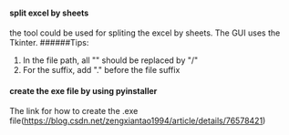 #### split excel by sheets
the tool could be used for spliting the excel by sheets. The GUI uses the Tkinter.
######Tips:
1. In the file path, all "\" should be replaced by "/"
2. For the suffix, add "." before the file suffix
#### create the exe file by using pyinstaller
The link for how to create the .exe file(https://blog.csdn.net/zengxiantao1994/article/details/76578421)
